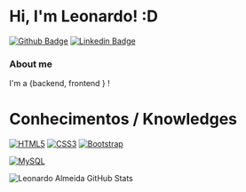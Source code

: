 # Hi, I'm Leonardo! :D

[![Github Badge](https://img.shields.io/badge/-Github-000?style=flat-square&logo=Github&logoColor=white&link=https://github.com/leoalmeidasa)](https://github.com/leoalmeidasa)
[![Linkedin Badge](https://img.shields.io/badge/-LinkedIn-blue?style=flat-square&logo=Linkedin&logoColor=white&link=https://www.linkedin.com/in/leonardo-almeida-67bba4142/)](https://www.linkedin.com/in/leonardo-almeida-67bba4142/)

### About me
I'm a {backend, frontend } !

# Conhecimentos / Knowledges
[![HTML5](https://img.shields.io/badge/-HTML5-E34F26?style=flat-square&logo=html5&logoColor=white&link=https://github.com/leoalmeidasa)](https://github.com/leoalmeidasa)
[![CSS3](https://img.shields.io/badge/-CSS3-1572B6?style=flat-square&logo=css3&link=https://github.com/leoalmeidasa)](https://github.com/leoalmeidasa)
[![Bootstrap](https://img.shields.io/badge/-Bootstrap-563D7C?style=flat-square&logo=bootstrap&link=https://github.com/leoalmeidasa)](https://github.com/leoalmeidasa)

[![MySQL](https://img.shields.io/badge/-MySQL-black?style=flat-square&logo=mysql&logoColor=white&link=https://github.com/leoalmeidasa)](https://github.com/leoalmeidasa)

![Leonardo Almeida GitHub Stats](https://github-readme-stats.vercel.app/api?username=leoalmeidasa&show_icons=true)

